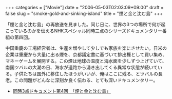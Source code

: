 +++
categories = ["Movie"]
date = "2006-05-03T02:03:09+09:00"
draft = false
slug = "smoke-gold-and-sinking-island"
title = "煙と金と沈む島"
+++

「煙と金と沈む島」の再放送を見ました。同じ日に、世界の3つの場所で何が起こっているのかを伝えるNHKスペシャル同時三点のシリーズドキュメンタリー番組の第四回。

中国重慶の工場経営者は、生産を増やして少しでも家族を楽にさせたい。日米の企業は重慶から大量に出る煙を、京都議定書に基づいて排出権として買い集め、マネーゲームを展開する。この煙は地球の温度と海水面を少しずつ上げていて、南国ツバルの大潮の日、海水が道路から湧き出してくる異常な状態が続いている。子供たちは国外に移住したほうがいいが、俺はここに残る、とツバルの長老。この問題がどんなに深刻か良く伝わる、とても深いドキュメンタリー。

- [同時3点ドキュメント第4回　「煙と金と沈む島」](http://www.nhk.or.jp/special/onair/060430.html)
